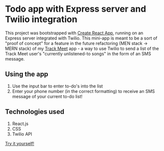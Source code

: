# Todo app with Express server and Twilio integration

This project was bootstrapped with [Create React App](https://github.com/facebookincubator/create-react-app), running on an Express server integrated with Twilio. This mini-app is meant to be a sort of "proof of concept" for a feature in the future refactoring (MEN stack -> MERN stack) of my [Track Meet](https://github.com/danlehner/trackmeet) app - a way to use Twilio to send a list of the Track Meet user's "currently unlistened-to songs" in the form of an SMS message. 

## Using the app 

1. Use the input bar to enter to-do's into the list
2. Enter your phone number (in the correct formatting) to receive an SMS message of your current to-do list!

## Technologies used

1. React.js
2. CSS
3. Twilio API

[Try it yourself!](https://react-todo-twilio.herokuapp.com/)

